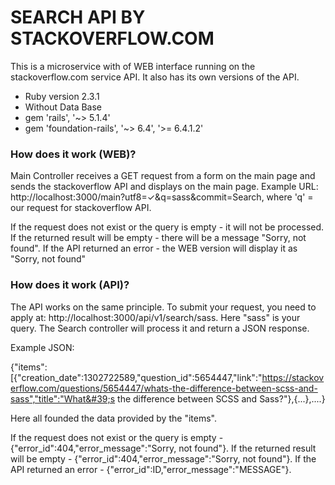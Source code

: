 # SEARCH API BY STACKOVERFLOW.COM

This is a microservice with of WEB interface running on the stackoverflow.com service API. It also has its own versions of the API.

* Ruby version 2.3.1
* Without Data Base
* gem 'rails', '~> 5.1.4'
* gem 'foundation-rails', '~> 6.4', '>= 6.4.1.2'

### How does it work (WEB)?

Main Controller receives a GET request from a form on the main page and sends the stackoverflow API and displays on the main page. Example URL: http://localhost:3000/main?utf8=✓&q=sass&commit=Search, where 'q' = our request for stackoverflow API.

If the request does not exist or the query is empty - it will not be processed.
If the returned result will be empty - there will be a message "Sorry, not found".
If the API returned an error - the WEB version will display it as "Sorry, not found"

### How does it work (API)?

The API works on the same principle. To submit your request, you need to apply at: http://localhost:3000/api/v1/search/sass.
Here "sass" is your query. The Search controller will process it and return a JSON response.

Example JSON:

{"items":[{"creation_date":1302722589,"question_id":5654447,"link":"https://stackoverflow.com/questions/5654447/whats-the-difference-between-scss-and-sass","title":"What&#39;s the difference between SCSS and Sass?"},{...},....}

Here all founded the data provided by the "items".

If the request does not exist or the query is empty - {"error_id":404,"error_message":"Sorry, not found"}.
If the returned result will be empty - {"error_id":404,"error_message":"Sorry, not found"}.
If the API returned an error - {"error_id":ID,"error_message":"MESSAGE"}.

